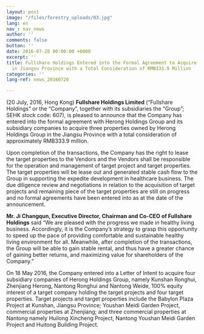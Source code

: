 ```yaml
---
layout: post
image: "/files/forestry_uploads/03.jpg"
lang: en
nav_: nav_news
author: ''
comments: false
button: ''
date: 2016-07-20 00:00:00 +0800
excerpt: ''
title: Fullshare Holdings Entered into the Formal Agreement to Acquire Property Projects
  in Jiangsu Province with a Total Consideration of RMB333.9 Million
categories: ''
lang-ref: news_20160720

---
```

(20 July, 2016, Hong Kong) **Fullshare Holdings Limited** (“Fullshare Holdings” or the “Company”, together with its subsidiaries the “Group”; SEHK stock code: 607), is pleased to announce that the Company has entered into the formal agreement with Herong Holdings Group and its subsidiary companies to acquire three properties owned by Herong Holdings Group in the Jiangsu Province with a total consideration of approximately RMB333.9 million.

Upon completion of the transactions, the Company has the right to lease the target properties to the Vendors and the Vendors shall be responsible for the operation and management of target project and target properties. The target properties will be lease out and generated stable cash flow to the Group in supporting the expedite development in healthcare business. The due diligence review and negotiations in relation to the acquisition of target projects and remaining piece of the target properties are still on progress and no formal agreements have been entered into as at the date of the announcement.

**Mr. Ji Changqun, Executive Director, Chairman and Co-CEO of Fullshare Holdings** said “We are pleased with the progress we made in healthy living business. Accordingly, it is the Company’s strategy to grasp this opportunity to speed up the pace of providing comfortable and sustainable healthy living environment for all. Meanwhile, after completion of the transactions, the Group will be able to gain stable rental, and thus have a greater chance of gaining better returns, and maximizing value for shareholders of the Company.”

On 18 May 2016, the Company entered into a Letter of Intent to acquire four subsidiary companies of Herong Holdings Group, namely Kunshan Ronghui, Zhenjiang Herong, Nantong Ronghui and Nantong Weide, 100% equity interest of a target company holding the target projects and four target properties. Target projects and target properties include the Babylon Plaza Project at Kunshan, Jiangsu Province; Youshan Meidi Garden Project, commercial properties at Zhenjiang; and three commercial properties at Nantong namely Huilong Xincheng Project, Nantong Youshan Meidi Garden Project and Huitong Building Project.